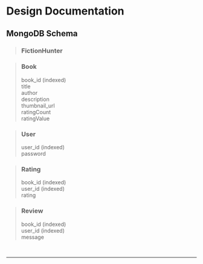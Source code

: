 # Design Documentation

## MongoDB Schema

> ### **FictionHunter**

> ### **Book**
>
> book_id (indexed)  
> title  
> author  
> description  
> thumbnail_url  
> ratingCount  
> ratingValue

> ### **User**
>
> user_id (indexed)  
> password

> ### **Rating**
>
> book_id (indexed)  
> user_id (indexed)  
> rating

> ### **Review**
>
> book_id (indexed)  
> user_id (indexed)  
> message

<br><hr><br>
